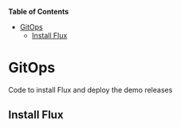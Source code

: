 <!-- START doctoc generated TOC please keep comment here to allow auto update -->
<!-- DON'T EDIT THIS SECTION, INSTEAD RE-RUN doctoc TO UPDATE -->
**Table of Contents**

- [GitOps](#gitops)
  - [Install Flux](#install-flux)

<!-- END doctoc generated TOC please keep comment here to allow auto update -->

# GitOps

Code to install Flux and deploy the demo releases

## Install Flux


